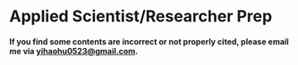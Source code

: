 # Applied Scientist/Researcher Prep
#### If you find some contents are incorrect or not properly cited, please email me via yihaohu0523@gmail.com.
